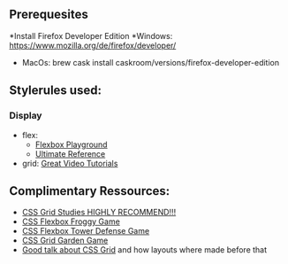 ## Prerequesites
  *Install Firefox Developer Edition
    *Windows: https://www.mozilla.org/de/firefox/developer/
  * MacOs: brew cask install caskroom/versions/firefox-developer-edition

## Stylerules used:
### Display
- flex: 
  - [Flexbox Playground](https://codepen.io/enxaneta/full/adLPwv)
  - [Ultimate Reference](https://css-tricks.com/snippets/css/a-guide-to-flexbox/)
- grid: [Great Video Tutorials](https://cssgrid.io/)


## Complimentary Ressources:
- [CSS Grid Studies HIGHLY RECOMMEND!!!](https://labs.jensimmons.com/)
- [CSS Flexbox Froggy Game](https://flexboxfroggy.com/)
- [CSS Flexbox Tower Defense Game](http://www.flexboxdefense.com/)
- [CSS Grid Garden Game](http://cssgridgarden.com/)
- [Good talk about CSS Grid](https://www.youtube.com/watch?v=txZq7Laz7_4) and how layouts where made before that
